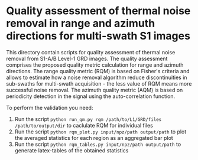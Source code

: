 # Quality assessment of thermal noise removal in range and azimuth directions for multi-swath S1 images 

This directory contain scripts for quality assessment of thermal noise removal from S1-A/B Level-1 GRD images. The quality assessment comprises the proposed quality metric calculation for range and azimuth directions. The range quality metric (RQM) is based on Fisher's criteria and allows to estimate how a noise removal algorithm reduce discontinuities in sub-swaths for multi-swath acquisition - the less value of RQM means more successful noise removal. The azimuth quality metric (AQM) is based on periodicity detection in the signal using the auto-correlation function.

To perform the validation you need:

1. Run the script ``` python run_qm.py rqm /path/to/L1/GRD/files /path/to/output/dir ``` to caclulate RQM for individual files
2. Run the script ``` python rqm_plot.py input/npz/path output/path ``` to plot the averaged statistics for each region as an aggregated bar plot
3. Run the script ``` python rqm_tables.py input/npz/path output/path ``` to generate latex-tables of the obtained statistics
